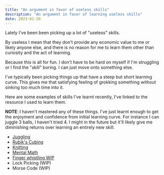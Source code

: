 ```yaml
---
title: "An argument in favor of useless skills"
description: "An argument in favor of learning useless skills"
date: 2023-01-20
---
```


Lately I've been been picking up a lot of "useless" skills.

By useless I mean that they don't provide any economic value to me or likely anyone else, and there is no reason for me to learn them other than curiosity and the act of learning.

Because this is all for fun. I don't have to be hard on myself if I'm struggling or I find the "skill" boring. I can just move onto something else.

I've typically been picking things up that have a steep but short learning curve. This gives me that satisfying feeling of grokking something without sinking too much time into it.

Here are some examples of skills I've learnt recently, I've linked to the resource I used to learn them.

__NOTE__: I haven't mastered any of these things. I've just learnt enough to get the enjoyment and confidence from initial learning curve. For instance I can juggle 3 balls, I haven't tried 4. I might in the future but it'll likely give me diminishing returns over learning an entirely new skill.

* [Juggling](https://www.youtube.com/watch?v=dCYDZDlcO6g)
* [Rubik's Cubing](https://youtu.be/R-R0KrXvWbc)
* [Knitting](https://youtu.be/p_R1UDsNOMk)
* [Mental Math](https://play.google.com/store/apps/details?id=com.magoosh.gre.flashcards.mental_math&hl=en&gl=US)
* [Finger whistling WIP](https://www.youtube.com/watch?v=G8Oz_ELAjNg&feature=youtu.be&ab_channel=Howcast)
* Lock Picking (WIP)
* Morse Code (WIP)
